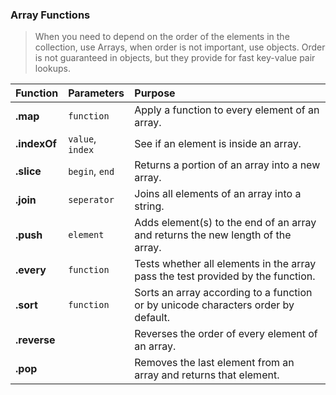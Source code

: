 ### Array Functions
> When you need to depend on the order of the elements in the collection, use Arrays, when order is not important, use objects. Order is not guaranteed in objects, but they provide for fast key-value pair lookups.


| Function       | Parameters                    | Purpose                                                                                      |
| :------------- |:------------------------------| :--------------------------------------------------------------------------------------------|
| **.map**       | `function`                    | Apply a function to every element of an array.                                               |
| **.indexOf**   | `value`, `index`              | See if an element is inside an array.                                                        |
| **.slice**     | `begin`, `end`                | Returns a portion of an array into a new array.                                              |
| **.join**      | `seperator`                   | Joins all elements of an array into a string.                                                |
| **.push**      | `element`                     | Adds element(s) to the end of an array and returns the new length of the array.              |
| **.every**     | `function`                    | Tests whether all elements in the array pass the test provided by the function.              |      
| **.sort**      | `function`                    | Sorts an array according to a function or by unicode characters order by default.            |
| **.reverse**   |                               | Reverses the order of every element of an array.                                             |
| **.pop**       |                               | Removes the last element from an array and returns that element.                             |
